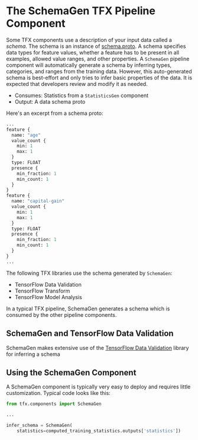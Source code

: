 # The SchemaGen TFX Pipeline Component

Some TFX components use a description of your input data called a *schema*. The
schema is an instance of
[schema.proto](
https://github.com/tensorflow/metadata/blob/master/tensorflow_metadata/proto/v0/schema.proto).
A schema specifies data types for feature values,
whether a feature has to be present in all examples, allowed value ranges, and
other properties. A `SchemaGen` pipeline component will automatically generate a
schema by inferring types, categories, and ranges from the training data. However, this auto-generated
schema is best-effort and only tries to infer basic properties of the data. It is expected that developers 
review and modify it as needed.

* Consumes: Statistics from a `StatisticsGen` component
* Output: A data schema proto

Here's an excerpt from a schema proto:

```proto
...
feature {
  name: "age"
  value_count {
    min: 1
    max: 1
  }
  type: FLOAT
  presence {
    min_fraction: 1
    min_count: 1
  }
}
feature {
  name: "capital-gain"
  value_count {
    min: 1
    max: 1
  }
  type: FLOAT
  presence {
    min_fraction: 1
    min_count: 1
  }
}
...
```

The following TFX libraries use the schema generated by `SchemaGen`:

*   TensorFlow Data Validation
*   TensorFlow Transform
*   TensorFlow Model Analysis

In a typical TFX pipeline, SchemaGen generates a schema which is consumed by the
other pipeline components.


## SchemaGen and TensorFlow Data Validation

SchemaGen makes extensive use of the [TensorFlow Data Validation](tfdv.md) library for inferring a schema

## Using the SchemaGen Component

A SchemaGen component is typically very easy to deploy and requires little
customization. Typical code looks like this:

```python
from tfx.components import SchemaGen

...

infer_schema = SchemaGen(
    statistics=computed_training_statistics.outputs['statistics'])
```

